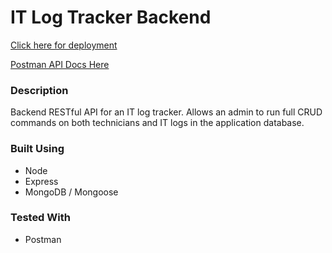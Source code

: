 # IT Log Tracker Backend
[Click here for deployment](https://it-log-mern-app.herokuapp.com/)

[Postman API Docs Here](https://documenter.getpostman.com/view/9550527/TVt2bPDe )

### Description
Backend RESTful API for an IT log tracker. Allows an admin to run full CRUD commands on both technicians and IT logs in the application database.

### Built Using
* Node
* Express
* MongoDB / Mongoose

### Tested With
* Postman